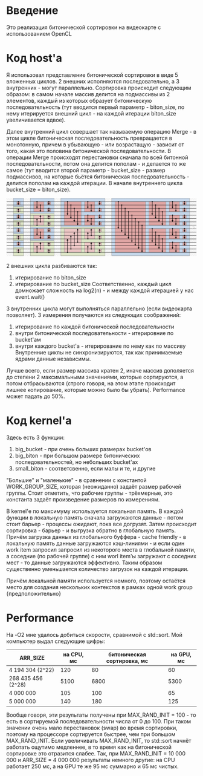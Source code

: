 
# Введение

Это реализация битонической сортировки на видеокарте с использованием OpenCL

# Код host'а

Я использовал представление битонической сортировки в виде 5 вложенных циклов. 2 внешних исполняются последовательно, а 3 внутренних - могут параллельно.
Сортировка происходит следующим образом: в самом начале массив делится на подмассивы из 2 элементов, каждый из которых образует битоническую последовательность (тут вводится первый параметр - biton_size, по нему итерируется внешний цикл - на каждой итерации biton_size увеличивается вдвое). 

Далее внутренний цикл совершает так называемую операцию Merge - в этом цикле битоническая последовательность превращается в монотонную, причем в убывающую - или возрастащую - зависит от того, какая это половина битонической последовательности. В операции Merge происходят перестановки сначала по всей битонной последовательности, потом она делится пополам - и делается то же самое (тут вводится второй параметр - bucket_size - размер подмассивов, на которые бьётся битоническая последовательность - делится пополам на каждой итерации. В начале внутреннего цикла bucket_size = biton_size).

![Тут должна была быть картинка из википедии. Честно](Images/FromWiki.jpg)

2 внешних цикла разбиваются так:
1) итерирование по biton_size
2) итерирование по bucket_size
Соответственно, каждый цикл домножает сложность на log2(n) - и между каждой итерацией у нас event.wait()

3 внутренних цикла могут выполняться параллельно (если видеокарта позволяет).
3 измерения получаются из следующих соображений:
1) итерирование по каждой битонической последовательности
2) внутри битонической последовательности - итерировние по bucket'ам
3) внутри каждого bucket'а - итерирование по нему как по массиву
Внутренние циклы не синхронизируются, так как принимаемые ядрами данные независимы.

Лучше всего, если размер массива кратен 2, иначе массив дополяется до степени 2 максимальными значениями, которые сортируются, а потом отбрасываются (строго говоря, на этом этапе происходит лишнее копирование, которые можно было бы убрать). Performance может падать до 50%.

# Код kernel'а

Здесь есть 3 функции:
1) big_bucket - при очень больших размерах bucket'ов
2) big_biton - при большом размере битонических последовательностей, но небольших bucket'ах
3) small_biton - соответсвенно, если малы и те, и другие

"Большие" и "маленькие" - в сравнении с константой WORK_GROUP_SIZE, которая (неожиданно) задаёт размер рабочей группы. Стоит отметить, что рабочие группы - трёхмерные, это константа задаёт произведение размеров по измерениям.

В kernel'е по максимуму используется локальная память. В каждой функции в локальную память сначала загружаются данные - потом стоит барьер - процессы ожидают, пока все догрузят. Затем происходит сортировка - барьер - и выгрузка обратно в глобальную память. Причём загрузка данных из глобального буффера - cache friendly - в локальную память данные загружаются кэш-линиями - и если один work item запросил запросил из некоторого места в глобальной памяти, а соседние (по рабочей группе) с ним worl item'ы загружают с соседних мест - то данные загружаются эффективно. Таким образом существенно уменьшается количество загрузок на каждой итерации.

Причём локальной памяти используется немного, поэтому остаётся место для создания нескольких контекстов в рамках одной work group {предположительно}

# Performance

На -O2 мне удалось добиться скорости, сравнимой с std::sort. Мой компьютер выдал следующие цифры:

| ARR_SIZE			 | на CPU, мс |	битоническая сортировка, мс	| на GPU, мс |
| ------------------ | ---------- | ----------------------------| ---------- |
| 4 194 304 (2^22)	 | 120		  |	80							| 60  		 |
| 268 435 456 (2^28) | 5100	 	  |	6800						| 5300       |
| 4 000 000			 | 105		  |	100							| 65 		 |
| 5 000 000			 | 140        |	180							| 125  		 |

Вообще говоря, эти результаты получены при MAX_RAND_INIT = 100 - то есть в сортируемой последовательности числа от 0 до 100. При таком значении очень мало перестановок (swap) во время сортировки, поэтому на процессоре сортируется быстрее, чем при большом MAX_RAND_INIT. Если увеличивать MAX_RAND_INIT, то std::sort начнёт работать ощутимо медленнее, в то время как на битонической сортировке это отразится слабее. Так, при MAX_RAND_INIT = 10 000 000 и ARR_SIZE = 4 000 000 результаты немного другие: на CPU работает 250 мс, а на GPU те же 95 мс суммарно и 65 мс чистых.